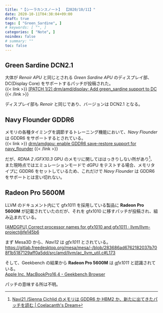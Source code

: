 ```yaml
---
title: "【シーラカンスノート】 【2020/10/11】"
date: 2020-10-11T04:38:04+09:00
draft: true
tags: [ "Green_Sardine", ]
# keywords: [ "", ]
categories: [ "Note", ]
noindex: false
# summary: ""
toc: false
---
```


## Green Sardine DCN2.1

大体が *Renoir APU* と同じとされる *Green Sardine APU* のディスプレイ部、DC(Display Core) をサポートするパッチが投稿された。  
{{< link >}} [[PATCH 1/2] drm/amd/display: Add green_sardine support to DC](https://lists.freedesktop.org/archives/amd-gfx/2020-October/054696.html) {{< /link >}}

ディスプレイ部も *Renoir* と同じであり、バージョンは DCN2.1 となる。  

## Navy Flounder GDDR6

メモリの各種タイミングを調節するトレーニング機能において、*Navy Flounder* は GDDR6 をサポートするとされている。  
{{< link >}} [drm/amdgpu: enable GDDR6 save-restore support for navy_flounder](https://cgit.freedesktop.org/~agd5f/linux/commit/drivers/gpu/drm/amd?h=amd-staging-drm-next&id=ac0b5ce6684089cacc3968ce8647a87df01e9d85) {{< /link >}}

だが、*RDNA 2 /GFX10.3* GPU のメモリに関してははっきりしない所があり[^sienna_cichlid-mem]、また現時点ではエミュレーションモードで dGPU をテストする場合、メモリタイプに GDDR6 をセットしているため、これだけで *Navy Flounder* は GDDR6 をサポートとは言い切れない。  

[^sienna_cichlid-mem]: [Navi21 /Sienna Cichlid のメモリは GDDR6 か HBM2 か、新たに出てきたパッチを読む | Coelacanth's Dream](/posts/2020/07/27/what-sienna_cichlid-hbm2/)

## Radeon Pro 5600M

LLVM のドキュメント内にて gfx1011 を採用している製品に **Radeon Pro 5600M** が記載されていたのだが、それを gfx1010 に移すパッチが投稿され、組み込まれている。  

[[AMDGPU] Correct processor names for gfx1010 and gfx1011 · llvm/llvm-project@fe145b6](https://github.com/llvm/llvm-project/commit/fe145b66ecfd98769feef496d47e49781efd6a2e)

まず Mesa3D から、*Navi12* は *gfx1011* とされている。  
<https://gitlab.freedesktop.org/mesa/mesa/-/blob/283686ad6762182037b708f1b5187129aff0a5dd/src/amd/llvm/ac_llvm_util.c#L173>  

そして、Geekbench の結果から **Radeon Pro 5600M** は *gfx1011* と認識されている。  
[Apple Inc. MacBookPro16,4 - Geekbench Browser](https://browser.geekbench.com/v5/compute/1599856)  

パッチの意味する所は不明。  

